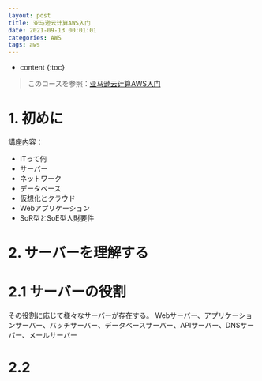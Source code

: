 ```yaml
---
layout: post
title: 亚马逊云计算AWS入门
date: 2021-09-13 00:01:01
categories: AWS
tags: aws
---
```

* content
{:toc}

> このコースを参照：[亚马逊云计算AWS入门](https://uipath.udemy.com/course/awsit-nb/learn/lecture/20315099#overview)

# 1. 初めに

講座内容：
- ITって何
- サーバー
- ネットワーク
- データベース
- 仮想化とクラウド
- Webアプリケーション
- SoR型とSoE型人財要件

# 2. サーバーを理解する

# 2.1 サーバーの役割

その役割に応じて様々なサーバーが存在する。
Webサーバー、アプリケーションサーバー、バッチサーバー、データベースサーバー、APIサーバー、DNSサーバー、メールサーバー

# 2.2 